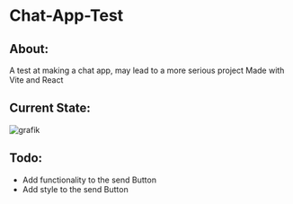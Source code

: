# Chat-App-Test

## About:
A test at making a chat app, may lead to a more serious project
Made with Vite and React

## Current State:
![grafik](https://github.com/Julian-Mostbauer/Chat-App-Test/assets/146772868/8cc0a86c-32ed-4d6e-9c4b-3eb17dc30b42)

## Todo:
- Add functionality to the send Button
- Add style to the send Button
